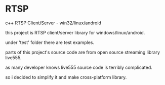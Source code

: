 # RTSP
c++ RTSP Client/Server - win32/linux/android

this project is RTSP client/server library for windows/linux/android.

under 'test' folder there are test examples.

parts of this project's source code are from open source streaming library live555.

as many developer knows live555 source code is terribly complicated. 

so i decided to simplify it and make cross-platform library.
